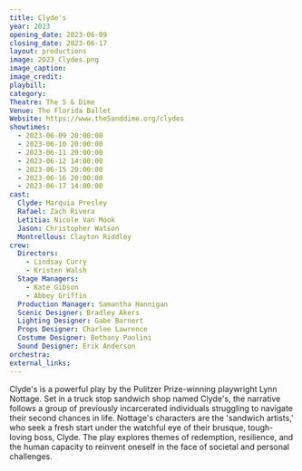 ```yaml
---
title: Clyde's
year: 2023
opening_date: 2023-06-09
closing_date: 2023-06-17
layout: productions
image: 2023_Clydes.png
image_caption:
image_credit:
playbill: 
category: 
Theatre: The 5 & Dime
Venue: The Florida Ballet
Website: https://www.the5anddime.org/clydes
showtimes: 
  - 2023-06-09 20:00:00
  - 2023-06-10 20:00:00
  - 2023-06-11 20:00:00
  - 2023-06-12 14:00:00
  - 2023-06-15 20:00:00
  - 2023-06-16 20:00:00
  - 2023-06-17 14:00:00
cast:
  Clyde: Marquia Presley
  Rafael: Zach Rivera
  Letitia: Nicole Van Mook
  Jason: Christopher Watson
  Montrellous: Clayton Riddley
crew:
  Directors:
    - Lindsay Curry
    - Kristen Walsh
  Stage Managers:
    - Kate Gibson
    - Abbey Griffin
  Production Manager: Samantha Hannigan
  Scenic Designer: Bradley Akers
  Lighting Designer: Gabe Barnert
  Props Designer: Charlee Lawrence
  Costume Designer: Bethany Paolini
  Sound Designer: Erik Anderson
orchestra:
external_links:
---
```

Clyde's is a powerful play by the Pulitzer Prize-winning playwright Lynn Nottage. Set in a truck stop sandwich shop named Clyde's, the narrative follows a group of previously incarcerated individuals struggling to navigate their second chances in life. Nottage's characters are the 'sandwich artists,' who seek a fresh start under the watchful eye of their brusque, tough-loving boss, Clyde. The play explores themes of redemption, resilience, and the human capacity to reinvent oneself in the face of societal and personal challenges. 